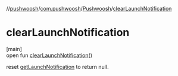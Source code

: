 //[pushwoosh](../../../index.md)/[com.pushwoosh](../index.md)/[Pushwoosh](index.md)/[clearLaunchNotification](clear-launch-notification.md)

# clearLaunchNotification

[main]\
open fun [clearLaunchNotification](clear-launch-notification.md)()

reset [getLaunchNotification](get-launch-notification.md) to return null.
